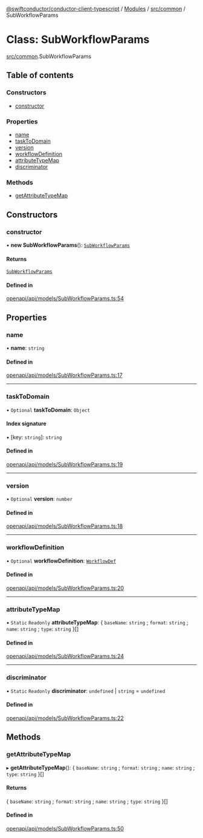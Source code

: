 [@swiftconductor/conductor-client-typescript](../README.md) / [Modules](../modules.md) / [src/common](../modules/src_common.md) / SubWorkflowParams

# Class: SubWorkflowParams

[src/common](../modules/src_common.md).SubWorkflowParams

## Table of contents

### Constructors

- [constructor](src_common.SubWorkflowParams.md#constructor)

### Properties

- [name](src_common.SubWorkflowParams.md#name)
- [taskToDomain](src_common.SubWorkflowParams.md#tasktodomain)
- [version](src_common.SubWorkflowParams.md#version)
- [workflowDefinition](src_common.SubWorkflowParams.md#workflowdefinition)
- [attributeTypeMap](src_common.SubWorkflowParams.md#attributetypemap)
- [discriminator](src_common.SubWorkflowParams.md#discriminator)

### Methods

- [getAttributeTypeMap](src_common.SubWorkflowParams.md#getattributetypemap)

## Constructors

### constructor

• **new SubWorkflowParams**(): [`SubWorkflowParams`](src_common.SubWorkflowParams.md)

#### Returns

[`SubWorkflowParams`](src_common.SubWorkflowParams.md)

#### Defined in

[openapi/api/models/SubWorkflowParams.ts:54](https://github.com/swift-conductor/conductor-client-typescript/blob/9866b7c/openapi/api/models/SubWorkflowParams.ts#L54)

## Properties

### name

• **name**: `string`

#### Defined in

[openapi/api/models/SubWorkflowParams.ts:17](https://github.com/swift-conductor/conductor-client-typescript/blob/9866b7c/openapi/api/models/SubWorkflowParams.ts#L17)

___

### taskToDomain

• `Optional` **taskToDomain**: `Object`

#### Index signature

▪ [key: `string`]: `string`

#### Defined in

[openapi/api/models/SubWorkflowParams.ts:19](https://github.com/swift-conductor/conductor-client-typescript/blob/9866b7c/openapi/api/models/SubWorkflowParams.ts#L19)

___

### version

• `Optional` **version**: `number`

#### Defined in

[openapi/api/models/SubWorkflowParams.ts:18](https://github.com/swift-conductor/conductor-client-typescript/blob/9866b7c/openapi/api/models/SubWorkflowParams.ts#L18)

___

### workflowDefinition

• `Optional` **workflowDefinition**: [`WorkflowDef`](src_common.WorkflowDef.md)

#### Defined in

[openapi/api/models/SubWorkflowParams.ts:20](https://github.com/swift-conductor/conductor-client-typescript/blob/9866b7c/openapi/api/models/SubWorkflowParams.ts#L20)

___

### attributeTypeMap

▪ `Static` `Readonly` **attributeTypeMap**: \{ `baseName`: `string` ; `format`: `string` ; `name`: `string` ; `type`: `string`  }[]

#### Defined in

[openapi/api/models/SubWorkflowParams.ts:24](https://github.com/swift-conductor/conductor-client-typescript/blob/9866b7c/openapi/api/models/SubWorkflowParams.ts#L24)

___

### discriminator

▪ `Static` `Readonly` **discriminator**: `undefined` \| `string` = `undefined`

#### Defined in

[openapi/api/models/SubWorkflowParams.ts:22](https://github.com/swift-conductor/conductor-client-typescript/blob/9866b7c/openapi/api/models/SubWorkflowParams.ts#L22)

## Methods

### getAttributeTypeMap

▸ **getAttributeTypeMap**(): \{ `baseName`: `string` ; `format`: `string` ; `name`: `string` ; `type`: `string`  }[]

#### Returns

\{ `baseName`: `string` ; `format`: `string` ; `name`: `string` ; `type`: `string`  }[]

#### Defined in

[openapi/api/models/SubWorkflowParams.ts:50](https://github.com/swift-conductor/conductor-client-typescript/blob/9866b7c/openapi/api/models/SubWorkflowParams.ts#L50)
